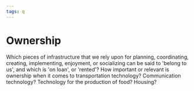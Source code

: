 ```yaml
---
tags: q
---
```


# Ownership 

Which pieces of infrastructure that we rely upon for planning, coordinating, creating, implementing, enjoyment, or socializing can be said to 'belong to us', and which is 'on loan', or 'rented'? How important or relevant is ownership when it comes to transportation technology? Communication technology? Technology for the production of food? Housing?
